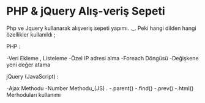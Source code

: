 # PHP & jQuery Alış-veriş Sepeti
Php ve Jquery kullanarak alışveriş sepeti yapımı.
._.
Peki hangi dilden hangi özellikler kullanıldı ;

PHP :

-Veri Ekleme , Listeleme
-Özel IP adresi alma
-Foreach Döngüsü
-Değişkene yeni değer atama

jQuery (JavaScript) :

-Ajax Methodu 
-Number Methodu_(JS)
.
-.parent()
-.find()
-.prev()
-.html()
Merhoduları kullanımı
